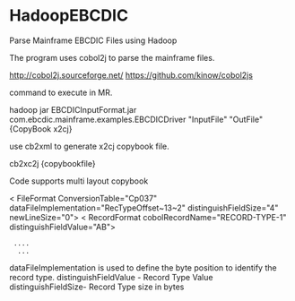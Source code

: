 # HadoopEBCDIC
Parse Mainframe EBCDIC Files using Hadoop

The program uses cobol2j to parse the mainframe files.

http://cobol2j.sourceforge.net/
https://github.com/kinow/cobol2js

command to execute in MR.

hadoop jar EBCDICInputFormat.jar com.ebcdic.mainframe.examples.EBCDICDriver "InputFile" "OutFile" {CopyBook x2cj}

use cb2xml to generate x2cj copybook file.

cb2xc2j {copybookfile}

Code supports multi layout copybook


< FileFormat ConversionTable="Cp037"
  dataFileImplementation="RecTypeOffset~13~2" distinguishFieldSize="4" newLineSize="0">
    < RecordFormat cobolRecordName="RECORD-TYPE-1" distinguishFieldValue="AB">
     
     ....
      ...

dataFileImplementation is used to define the byte position to identify the record type.
distinguishFieldValue - Record Type Value
distinguishFieldSize-   Record Type size in bytes
